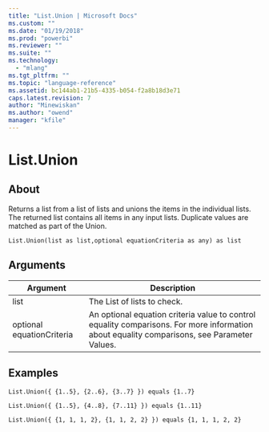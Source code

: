 ```yaml
---
title: "List.Union | Microsoft Docs"
ms.custom: ""
ms.date: "01/19/2018"
ms.prod: "powerbi"
ms.reviewer: ""
ms.suite: ""
ms.technology: 
  - "mlang"
ms.tgt_pltfrm: ""
ms.topic: "language-reference"
ms.assetid: bc144ab1-21b5-4335-b054-f2a8b18d3e71
caps.latest.revision: 7
author: "Minewiskan"
ms.author: "owend"
manager: "kfile"
---
```

# List.Union

  
## About  
Returns a list from a list of lists and unions the items in the individual lists. The returned list contains all items in any input lists. Duplicate values are matched as part of the Union.  
  
```  
List.Union(list as list,optional equationCriteria as any) as list  
```  
  
## Arguments  
  
|Argument|Description|  
|------------|---------------|  
|list|The List of lists to check.|  
|optional equationCriteria|An optional equation criteria value to control equality comparisons. For more information about equality comparisons, see Parameter Values.|  
  
## Examples  
  
```  
List.Union({ {1..5}, {2..6}, {3..7} }) equals {1..7}  
```  
  
```  
List.Union({ {1..5}, {4..8}, {7..11} }) equals {1..11}  
```  
  
```  
List.Union({ {1, 1, 1, 2}, {1, 1, 2, 2} }) equals {1, 1, 1, 2, 2}  
```  
